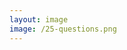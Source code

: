 ```yaml
---
layout: image
image: /25-questions.png
---
```


<style scoped>h1 {display: none}</style>

# Questions & Discussion

<!--

**Speaker Notes:**
Main message: Open interactive discussion about Context Engineering implementation and adaptation

- Q&A session
- Developer strengths
- Tool adaptation

*Transition: [End of presentation - no transition needed]*

...

I'd love to hear your thoughts and questions about Context Engineering. We can explore how this applies to your current development workflow, what challenges you see in implementing these practices, how different developer strengths might adapt to context engineering differently, and what tools or practices you're already using that align with these concepts. The floor is yours for questions and discussion.

-->
